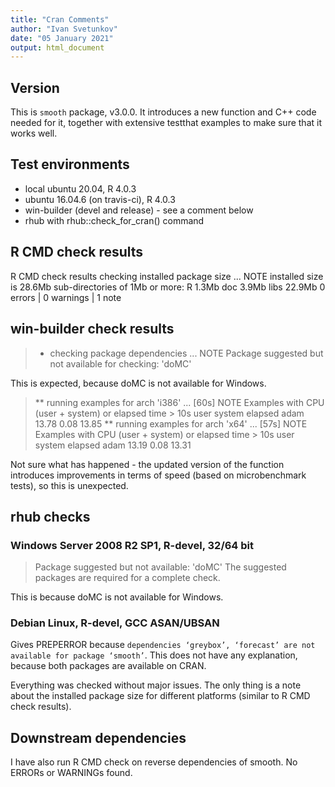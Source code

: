 ```yaml
---
title: "Cran Comments"
author: "Ivan Svetunkov"
date: "05 January 2021"
output: html_document
---
```

## Version
This is ``smooth`` package, v3.0.0. It introduces a new function and C++ code needed for it, together with extensive testthat examples to make sure that it works well.

## Test environments
* local ubuntu 20.04, R 4.0.3
* ubuntu 16.04.6 (on travis-ci), R 4.0.3
* win-builder (devel and release) - see a comment below
* rhub with rhub::check_for_cran() command

## R CMD check results
R CMD check results
checking installed package size ... NOTE
    installed size is 28.6Mb
    sub-directories of 1Mb or more:
      R      1.3Mb
      doc    3.9Mb
      libs  22.9Mb
0 errors | 0 warnings | 1 note

## win-builder check results
>* checking package dependencies ... NOTE
>Package suggested but not available for checking: 'doMC'

This is expected, because doMC is not available for Windows.

>** running examples for arch 'i386' ... [60s] NOTE
>Examples with CPU (user + system) or elapsed time > 10s
>      user system elapsed
>adam 13.78   0.08   13.85
>** running examples for arch 'x64' ... [57s] NOTE
>Examples with CPU (user + system) or elapsed time > 10s
>      user system elapsed
>adam 13.19   0.08   13.31

Not sure what has happened - the updated version of the function introduces improvements in terms of speed (based on microbenchmark tests), so this is unexpected.


## rhub checks
### Windows Server 2008 R2 SP1, R-devel, 32/64 bit
> Package suggested but not available: 'doMC'
> The suggested packages are required for a complete check.
    
This is because doMC is not available for Windows.

### Debian Linux, R-devel, GCC ASAN/UBSAN
Gives PREPERROR because `dependencies ‘greybox’, ‘forecast’ are not available for package ‘smooth’`. This does not have any explanation, because both packages are available on CRAN.

Everything was checked without major issues. The only thing is a note about the installed package size for different platforms (similar to R CMD check results).

## Downstream dependencies
I have also run R CMD check on reverse dependencies of smooth.
No ERRORs or WARNINGs found.
